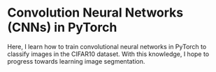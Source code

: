 # Convolution Neural Networks (CNNs) in PyTorch

Here, I learn how to train convolutional neural networks in PyTorch to classify images in the CIFAR10 dataset. With this knowledge, I hope to progress towards learning image segmentation.
